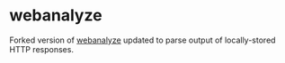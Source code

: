 # webanalyze

Forked version of [webanalyze](https://github.com/rverton/webanalyze) updated to parse output of locally-stored HTTP responses.
